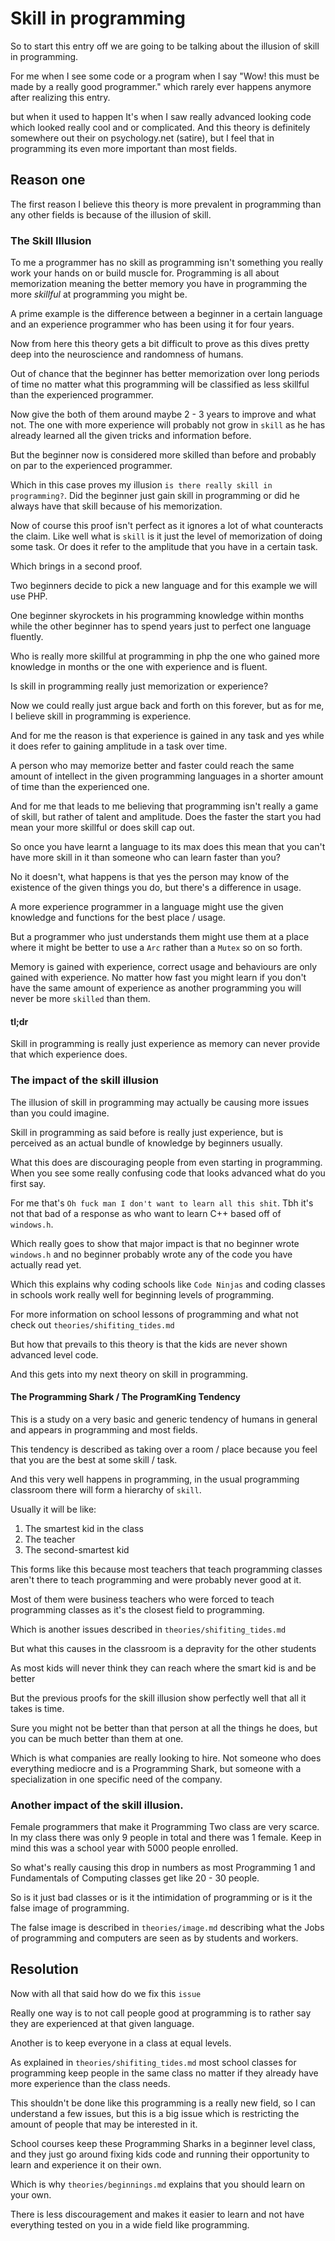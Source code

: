 # Skill in programming

So to start this entry off we are going to be talking about the illusion of skill in programming.

For me when I see some code or a program when I say "Wow! this must be made by a really good programmer." which rarely ever happens anymore after realizing this entry.

but when it used to happen It's when I saw really advanced looking code which looked really cool and or complicated. And this theory is definitely somewhere out their on psychology.net (satire), but I feel that in programming its even more important than most fields.

## Reason one
The first reason I believe this theory is more prevalent in programming than any other fields is because of the illusion of skill.

### The Skill Illusion
To me a programmer has no skill as programming isn't something you really work your hands on or build muscle for. Programming is all about memorization meaning the better memory you have in programming the more *skillful* at programming you might be.

A prime example is the difference between a beginner in a certain language and an experience programmer who has been using it for four years.

Now from here this theory gets a bit difficult to prove as this dives pretty deep into the neuroscience and randomness of humans.

Out of chance that the beginner has better memorization over long periods of time no matter what this programming will be classified as less skillful than the experienced programmer.

Now give the both of them around maybe 2 - 3 years to improve and what not. The one with more experience will probably not grow in `skill` as he has already learned all the given tricks and information before.

But the beginner now is considered more skilled than before and probably on par to the experienced programmer.

Which in this case proves my illusion `is there really skill in programming?`. Did the beginner just gain skill in programming or did he always have that skill because of his memorization.

Now of course this proof isn't perfect as it ignores a lot of what counteracts the claim. Like well what is `skill` is it just the level of memorization of doing some task. Or does it refer to the amplitude that you have in a certain task.

Which brings in a second proof.

Two beginners decide to pick a new language and for this example we will use PHP.

One beginner skyrockets in his programming knowledge within months while the other beginner has to spend years just to perfect one language fluently.

Who is really more skillful at programming in php the one who gained more knowledge in months or the one with experience and is fluent.

Is skill in programming really just memorization or experience?

Now we could really just argue back and forth on this forever, but as for me, I believe skill in programming is experience.

And for me the reason is that experience is gained in any task and yes while it does refer to gaining amplitude in a task over time.

A person who may memorize better and faster could reach the same amount of intellect in the given programming languages in a shorter amount of time than the experienced one.

And for me that leads to me believing that programming isn't really a game of skill, but rather of talent and amplitude. Does the faster the start you had mean your more skillful or does skill cap out.

So once you have learnt a language to its max does this mean that you can't have more skill in it than someone who can learn faster than you?

No it doesn't, what happens is that yes the person may know of the existence of the given things you do, but there's a difference in usage.

A more experience programmer in a language might use the given knowledge and functions for the best place / usage.

But a programmer who just understands them might use them at a place where it might be better to use a `Arc` rather than a `Mutex` so on so forth.

Memory is gained with experience, correct usage and behaviours are only gained with experience. No matter how fast you might learn if you don't have the same amount of experience as another programming you will never be more `skilled` than them.

#### tl;dr

Skill in programming is really just experience as memory can never provide that which experience does.

### The impact of the skill illusion

The illusion of skill in programming may actually be causing more issues than you could imagine.

Skill in programming as said before is really just experience, but is perceived as an actual bundle of knowledge by beginners usually.

What this does are discouraging people from even starting in programming. When you see some really confusing code that looks advanced what do you first say. 

For me that's `Oh fuck man I don't want to learn all this shit`. Tbh it's not that bad of a response as who want to learn C++ based off of `windows.h`.

Which really goes to show that major impact is that no beginner wrote `windows.h` and no beginner probably wrote any of the code you have actually read yet.

Which this explains why coding schools like `Code Ninjas` and coding classes in schools work really well for beginning levels of programming.

For more information on school lessons of programming and what not check out `theories/shifiting_tides.md`

But how that prevails to this theory is that the kids are never shown advanced level code.

And this gets into my next theory on skill in programming.

#### The Programming Shark / The ProgramKing Tendency

This is a study on a very basic and generic tendency of humans in general and appears in programming and most fields.

This tendency is described as taking over a room / place because you feel that you are the best at some skill / task.

And this very well happens in programming, in the usual programming classroom there will form a hierarchy of `skill`.

Usually it will be like:

1. The smartest kid in the class
2. The teacher
3. The second-smartest kid

This forms like this because most teachers that teach programming classes aren't there to teach programming and were probably never good at it.

Most of them were business teachers who were forced to teach programming classes as it's the closest field to programming.

Which is another issues described in `theories/shifiting_tides.md`

But what this causes in the classroom is a depravity for the other students

As most kids will never think they can reach where the smart kid is and be better

But the previous proofs for the skill illusion show perfectly well that all it takes is time.

Sure you might not be better than that person at all the things he does, but you can be much better than them at one.

Which is what companies are really looking to hire. Not someone who does everything mediocre and is a Programming Shark, but someone with a specialization in one specific need of the company.

### Another impact of the skill illusion.
Female programmers that make it Programming Two class are very scarce. In my class there was only 9 people in total and there was 1 female. Keep in mind this was a school year with 5000 people enrolled.

So what's really causing this drop in numbers as most Programming 1 and Fundamentals of Computing classes get like 20 - 30 people.

So is it just bad classes or is it the intimidation of programming or is it the false image of programming.

The false image is described in `theories/image.md` describing what the Jobs of programming and computers are seen as by students and workers.

## Resolution

Now with all that said how do we fix this `issue`

Really one way is to not call people good at programming is to rather say they are experienced at that given language.

Another is to keep everyone in a class at equal levels.

As explained in `theories/shifiting_tides.md` most school classes for programming keep people in the same class no matter if they already have more experience than the class needs.

This shouldn't be done like this programming is a really new field, so I can understand a few issues, but this is a big issue which is restricting the amount of people that may be interested in it.

School courses keep these Programming Sharks in a beginner level class, and they just go around fixing kids code and running their opportunity to learn and experience it on their own.

Which is why `theories/beginnings.md` explains that you should learn on your own.

There is less discouragement and makes it easier to learn and not have everything tested on you in a wide field like programming.